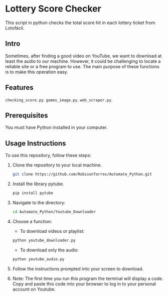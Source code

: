 # Lottery Score Checker

This script in python checks the total score hit in each lottery ticket from Lotofácil.

## Intro

Sometimes, after finding a good video on YouTube, we want to download at least the audio to our machine. However, it could be challenging to locate a reliable site or a free program to use. The main purpose of these functions is to make this operation easy.

## Features 

 ```checking_score.py```.
 ```games_image.py```.
 ```web_scraper.py```.

## Prerequisites

You must have Python installed in your computer.

## Usage Instructions

To use this repository, follow these steps:

1. Clone the repository to your local machine.

   ```bash
   git clone https://github.com/RobisonTorres/Automate_Python.git

2. Install the library pytube.

   ```bash
   pip install pytube

3. Navigate to the directory:

   ```bash
   cd Automate_Python/Youtube_Downloader

4. Choose a function:

    * To download videos or playlist:
    ```bash
   python youtube_downloader.py
    ```
    * To download only the audio:
    ```bash
   python youtube_audio.py

5. Follow the instructions prompted into your screen to download.

6. Note: The first time you run this program the terminal will display a code. Copy and paste this code into your browser to log in to your personal account on Youtube. 
